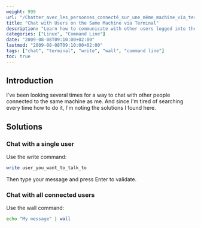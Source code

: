 ```yaml
---
weight: 999
url: "/Chatter_avec_les_personnes_connecté_sur_une_même_machine_via_terminal/"
title: "Chat with Users on the Same Machine via Terminal"
description: "Learn how to communicate with other users logged into the same Linux or Unix system using terminal commands like write and wall."
categories: ["Linux", "Command Line"]
date: "2009-08-08T09:10:00+02:00"
lastmod: "2009-08-08T09:10:00+02:00"
tags: ["chat", "terminal", "write", "wall", "command line"]
toc: true
---
```


## Introduction

I've been looking several times for a way to chat with other people connected to the same machine as me. And since I'm tired of searching every time how to do it, I'm noting the solutions I found here.

## Solutions

### Chat with a single user

Use the write command:

```bash
write user_you_want_to_talk_to
```

Then type your message and press Enter to validate.

### Chat with all connected users

Use the wall command:

```bash
echo "My message" | wall
```
